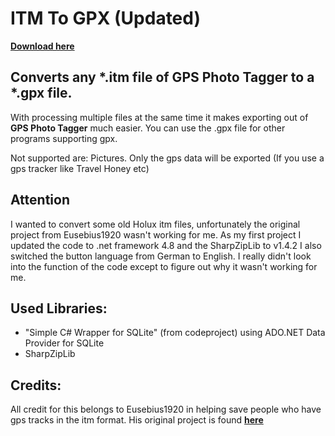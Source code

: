 # ITM To GPX (Updated)

**[Download here](https://github.com/DoubleJCream/itmtogpx/releases)**

## Converts any *.itm file of GPS Photo Tagger to a *.gpx file.

With processing multiple files at the same time it makes exporting out of **GPS Photo Tagger** much easier. You can use the .gpx file for other programs supporting gpx.

Not supported are: Pictures. Only the gps data will be exported (If you use a gps tracker like Travel Honey etc)

## Attention
I wanted to convert some old Holux itm files, unfortunately the original project from Eusebius1920 wasn't working for me. As my first project I updated the code to .net framework 4.8 and the SharpZipLib to v1.4.2
I also switched the button language from German to English.
I really didn't look into the function of the code except to figure out why it wasn't working for me.

## Used Libraries: 
* "Simple C# Wrapper for SQLite" (from codeproject) using ADO.NET Data Provider for SQLite
* SharpZipLib

## Credits:
All credit for this belongs to Eusebius1920 in helping save people who have gps tracks in the itm format.
His original project is found **[here](https://github.com/Eusebius1920/itmtogpx)**
